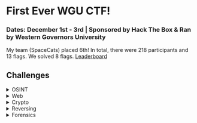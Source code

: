 # First Ever WGU CTF!
### Dates: December 1st - 3rd | Sponsored by Hack The Box & Ran by Western Governors University

My team (SpaceCats) placed 6th! In total, there were 218 participants and 13 flags. We solved 8 flags. [Leaderboard](https://ctf.hackthebox.com/event/1268/scoreboard)

## Challenges

<details>
  
<summary>OSINT</summary>

|Challenge|Difficulty|
|---------|----------|
|[Samantha Zephyr Williams](/SageCon-WGU-HTB-CTF/OSINT/SamanthaZephyrWilliams.md)|Easy|
|[OOO Oasis](/SageCon-WGU-HTB-CTF/OSINT/OOOOasis.md)|Easy|

</details>

<details>
  
<summary>Web</summary>

|Challenge|Difficulty|
|---------|----------|
|[Arcane Source]()|Easy|
|Commutify||

</details>

<details>

<summary>Crypto</summary>

|Challenge|Difficulty|
|---------|----------|
|Simple RSA|Easy|
|PSA Games|| 
|Me is Mey||

</details>

<details>

<summary>Reversing</summary>

|Challenge|Difficulty|
|---------|----------|
|[String Theory]()|Easy|
|Curse||
|Going Back||

</details>

<details>

<summary>Forensics</summary>summary>

|Challenge|Difficulty|
|---------|----------|
|[Tuna]()|Easy| 
|Infected||

</details>
